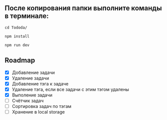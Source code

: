 ## После копирования папки выполните команды в терминале:

`cd Tododa/`

`npm install`

`npm run dev`


## Roadmap
- [x] Добавление задачи
- [x] Удаление задачи
- [x] Добавление тэга к задаче
- [x] Удаление тэга, если все задачи с этим тэгом удалены
- [x] Выполение задачи
- [ ] Счётчик задач
- [ ] Сортировка задач по тэгам
- [ ] Хранение в local storage